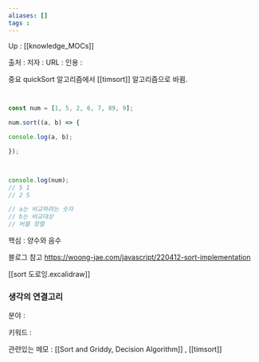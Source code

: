 ```yaml
---
aliases: []
tags : 
---
```

Up : [[knowledge_MOCs]]

출처 :
저자 :
URL : 
인용 : 

중요
quickSort 알고리즘에서 [[timsort]] 알고리즘으로 바뀜.

```js
  

const num = [1, 5, 2, 6, 7, 89, 9];

num.sort((a, b) => {

console.log(a, b);

});

  

console.log(num); 
// 5 1 
// 2 5 

// a는 비교하려는 숫자
// b는 비교대상 
// 버블 정렬 
```

핵심 : 양수와 음수



블로그 참고 https://woong-jae.com/javascript/220412-sort-implementation



[[sort 도로잉.excalidraw]]
### 생각의 연결고리
분야 :

키워드 :

관련있는 메모 : [[Sort and Griddy, Decision Algorithm]] , [[timsort]]
